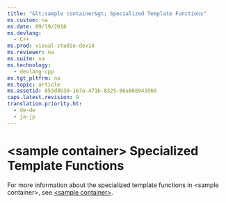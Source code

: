 ```yaml
---
title: "&lt;sample container&gt; Specialized Template Functions"
ms.custom: na
ms.date: 09/19/2016
ms.devlang: 
  - C++
ms.prod: visual-studio-dev14
ms.reviewer: na
ms.suite: na
ms.technology: 
  - devlang-cpp
ms.tgt_pltfrm: na
ms.topic: article
ms.assetid: 853d4b30-167a-471b-8325-86a868943568
caps.latest.revision: 9
translation.priority.ht: 
  - de-de
  - ja-jp
---
```

# &lt;sample container&gt; Specialized Template Functions
For more information about the specialized template functions in <sample container\>, see [<sample container\>](../vs140/-sample-container-.md).